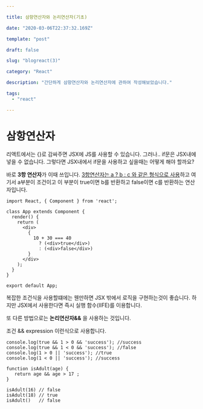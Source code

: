 ```yaml
---

title: 삼항연산자와 논리연산자(기초)

date: "2020-03-06T22:37:32.169Z"

template: "post"

draft: false

slug: "blogreact(3)"

category: "React"

description: "간단하게 삼항연산자와 논리연산자에 관하여 작성해보았습니다."

tags:
  - "react"

---
```


# 삼항연산자

리액트에서는 {}로 감싸주면 JSX에 JS를 사용할 수 있습니다.  그러나.. if문은 JSX내에 넣을 수 없습니다. 그렇다면 JSX내에서 if문을 사용하고 싶을때는 어떻게 해야 할까요?

바로 **3항 연산자**가 이때 쓰입니다. <u>3항연산자는 a ? b : c 와 같은 형식으로 사용</u>하고 여기서 a부분이 조건이고 이 부분이 true이면 b를 반환하고  false이면 c를 반환하는 연산자입니다.

```react
import React, { Component } from 'react';
 
class App extends Component {
  render() {
    return (
      <div>
        {
          10 + 30 === 40 
            ? (<div>true</div>)
            : (<div>false</div>)
        }
      </div>
    );
  }
}
 
export default App;
```

복잡한 조건식을 사용할떄에는 웬만하면 JSX 밖에서 로직을 구현하는것이 좋습니다. 하지만 JSX에서 사용한다면 즉시 실행 함수(IIFE)를 이용합니다.



또 다른 방법으로는 **논리연산자&&** 을 사용하는 것입니다. 

조건 && expression 이런식으로 사용합니다.

```react
console.log(true && 1 > 0 && 'success'); //success 
console.log(true && 1 < 0 && 'success'); //false 
console.log(1 > 0 || 'success'); //true 
console.log(1 < 0 || 'success'); //success 
```

```react
function isAdult(age) {
   return age && age > 17 ;
}

isAdult(16) // false
isAdult(18) // true
isAdult()   // false
```

